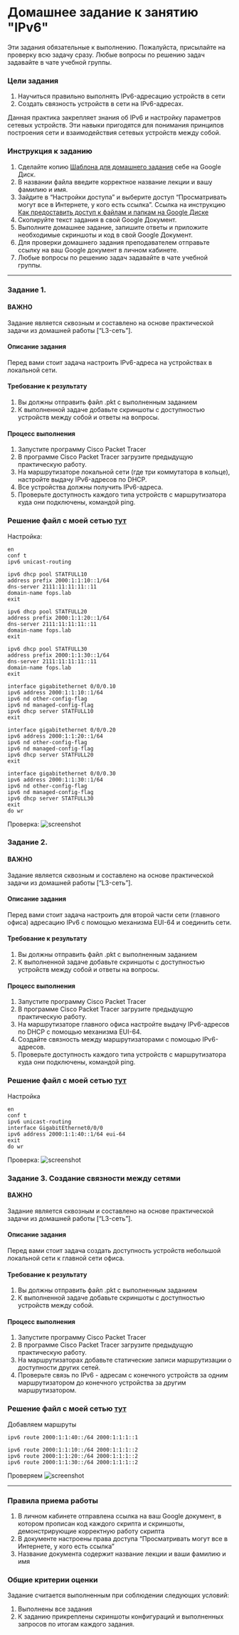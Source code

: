 # Домашнее задание к занятию "IPv6"

Эти задания обязательные к выполнению. Пожалуйста, присылайте на проверку всю задачу сразу. Любые вопросы по решению задач задавайте в чате учебной группы. 

### Цели задания
1. Научиться правильно выполнять IPv6-адресацию устройств в сети 
2. Создать связность устройств в сети на IPv6-адресах.

Данная практика закрепляет знания об IPv6 и настройку параметров сетевых устройств. Эти навыки пригодятся для понимания принципов построения сети и взаимодействия сетевых устройств между собой.

### Инструкция к заданию

1. Сделайте копию [Шаблона для домашнего задания](https://docs.google.com/document/d/1youKpKm_JrC0UzDyUslIZW2E2bIv5OVlm_TQDvH5Pvs/edit) себе на Google Диск.
2. В названии файла введите корректное название лекции и вашу фамилию и имя.
3. Зайдите в “Настройки доступа” и выберите доступ “Просматривать могут все в Интернете, у кого есть ссылка”. Ссылка на инструкцию [Как предоставить доступ к файлам и папкам на Google Диске](https://support.google.com/docs/answer/2494822?hl=ru&co=GENIE.Platform%3DDesktop)
4. Скопируйте текст задания в свой  Google Документ.
5. Выполните домашнее задание, запишите ответы и приложите необходимые скриншоты и код в свой Google Документ.
6. Для проверки домашнего задания преподавателем отправьте ссылку на ваш Google документ в личном кабинете.
7. Любые вопросы по решению задач задавайте в чате учебной группы.

---

### Задание 1.

#### ВАЖНО
Задание является сквозным и составлено на основе практической задачи из домашней работы [“L3-сеть”]. 

#### Описание задания
Перед вами стоит задача настроить IPv6-адреса на устройствах в локальной сети.

#### Требование к результату
1. Вы должны отправить файл .pkt с выполненным заданием
2. К выполненной задаче добавьте скриншоты с доступностью устройств между собой и ответы на вопросы.

#### Процесс выполнения
1. Запустите программу Cisco Packet Tracer
2. В программе Cisco Packet Tracer загрузите предыдущую практическую работу.
3. На маршрутизаторе локальной сети (где три коммутатора в кольце), настройте выдачу IPv6-адресов по DHCP.
4. Все устройства должны получить IPv6-адреса.
5. Проверьте доступность каждого типа устройств с маршрутизатора куда они подключены, командой ping.

### Решение файл с моей сетью [тут](/09.%20Network/9.9%20IPv6/ipv6.pkt)

Настройка:
```
en
conf t
ipv6 unicast-routing

ipv6 dhcp pool STATFULL10
address prefix 2000:1:1:10::1/64
dns-server 2111:11:11:11::11
domain-name fops.lab
exit

ipv6 dhcp pool STATFULL20
address prefix 2000:1:1:20::1/64
dns-server 2111:11:11:11::11
domain-name fops.lab
exit

ipv6 dhcp pool STATFULL30
address prefix 2000:1:1:30::1/64
dns-server 2111:11:11:11::11
domain-name fops.lab
exit

interface gigabitethernet 0/0/0.10
ipv6 address 2000:1:1:10::1/64
ipv6 nd other-config-flag
ipv6 nd managed-config-flag
ipv6 dhcp server STATFULL10
exit

interface gigabitethernet 0/0/0.20
ipv6 address 2000:1:1:20::1/64
ipv6 nd other-config-flag
ipv6 nd managed-config-flag
ipv6 dhcp server STATFULL20
exit

interface gigabitethernet 0/0/0.30
ipv6 address 2000:1:1:30::1/64
ipv6 nd other-config-flag
ipv6 nd managed-config-flag
ipv6 dhcp server STATFULL30
exit
do wr
```

Проверка:
![screenshot](/09.%20Network/screenshots/ipv6-ping-1.png)


### Задание 2.

#### ВАЖНО
Задание является сквозным и составлено на основе практической задачи из домашней работы [“L3-сеть”]. 

#### Описание задания
Перед вами стоит задача настроить для второй части сети (главного офиса) адресацию IPv6 с помощью механизма EUI-64 и соединить сети.

#### Требование к результату
1. Вы должны отправить файл .pkt с выполненным заданием
2. К выполненной задаче добавьте скриншоты с доступностью устройств между собой и ответы на вопросы.

#### Процесс выполнения
1. Запустите программу Cisco Packet Tracer
2. В программе Cisco Packet Tracer загрузите предыдущую практическую работу. 
3. На маршрутизаторе главного офиса настройте выдачу IPv6-адресов по DHCP с помощью механизма EUI-64.
4. Создайте связность между маршрутизаторами с помощью IPv6-адресов.
5. Проверьте доступность каждого типа устройств с маршрутизатора куда они подключены, командой ping. 

### Решение файл с моей сетью [тут](/09.%20Network/9.9%20IPv6/ipv6.pkt)

Настройка
```
en
conf t
ipv6 unicast-routing
interface GigabitEthernet0/0/0
ipv6 address 2000:1:1:40::1/64 eui-64
exit
do wr
```
Проверка:
![screenshot](/09.%20Network/screenshots/ipv6-ping-2.png)


### Задание 3. Создание связности между сетями 

#### ВАЖНО
Задание является сквозным и составлено на основе практической задачи из домашней работы [“L3-сеть”]. 

#### Описание задания
Перед вами стоит задача создать доступность устройств небольшой локальной сети к главной сети офиса. 

#### Требование к результату
1. Вы должны отправить файл .pkt с выполненным заданием
2. К выполненной задаче добавьте скриншоты с доступностью устройств между собой.

#### Процесс выполнения
1. Запустите программу Cisco Packet Tracer
2. В программе Cisco Packet Tracer загрузите предыдущую практическую работу.
3. На маршрутизаторах добавьте статические записи маршрутизации о доступности других сетей.
4. Проверьте связь по IPv6 - адресам с конечного устройств за одним маршрутизатором до конечного устройства за другим маршрутизатором.

### Решение файл с моей сетью [тут](/09.%20Network/9.9%20IPv6/ipv6.pkt)

Добавляем маршруты
```
ipv6 route 2000:1:1:40::/64 2000:1:1:1::1
```
```
ipv6 route 2000:1:1:10::/64 2000:1:1:1::2
ipv6 route 2000:1:1:20::/64 2000:1:1:1::2
ipv6 route 2000:1:1:30::/64 2000:1:1:1::2
```
Проверяем
![screenshot](/09.%20Network/screenshots/ipv6-ping-3.png)

---

### Правила приема работы
1. В личном кабинете отправлена ссылка на ваш Google документ, в котором прописан код каждого скрипта и скриншоты, демонстрирующие корректную работу скрипта
2. В документе настроены права доступа “Просматривать могут все в Интернете, у кого есть ссылка”
3. Название документа содержит название лекции и ваши фамилию и имя

### Общие критерии оценки
Задание считается выполненным при соблюдении следующих условий:
1. Выполнены все задания
2. К заданию прикреплены скриншоты конфигураций и выполненных запросов по итогам каждого задания.